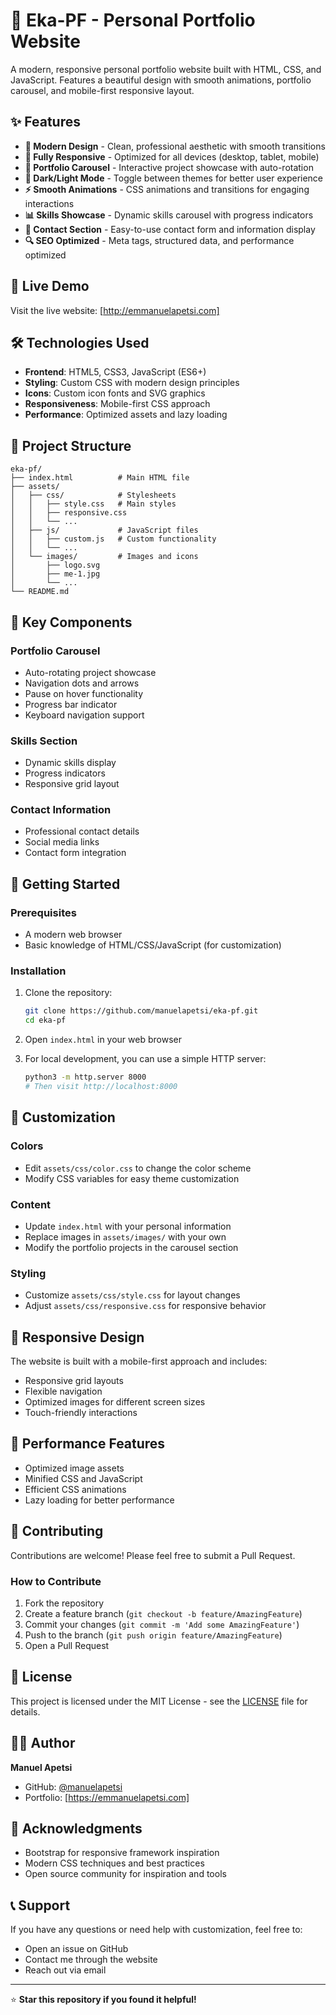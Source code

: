 # 🌟 Eka-PF - Personal Portfolio Website

A modern, responsive personal portfolio website built with HTML, CSS, and JavaScript. Features a beautiful design with smooth animations, portfolio carousel, and mobile-first responsive layout.

## ✨ Features

- **🎨 Modern Design** - Clean, professional aesthetic with smooth transitions
- **📱 Fully Responsive** - Optimized for all devices (desktop, tablet, mobile)
- **🔄 Portfolio Carousel** - Interactive project showcase with auto-rotation
- **🌙 Dark/Light Mode** - Toggle between themes for better user experience
- **⚡ Smooth Animations** - CSS animations and transitions for engaging interactions
- **📊 Skills Showcase** - Dynamic skills carousel with progress indicators
- **📧 Contact Section** - Easy-to-use contact form and information display
- **🔍 SEO Optimized** - Meta tags, structured data, and performance optimized

## 🚀 Live Demo

Visit the live website: [http://emmanuelapetsi.com]

## 🛠️ Technologies Used

- **Frontend**: HTML5, CSS3, JavaScript (ES6+)
- **Styling**: Custom CSS with modern design principles
- **Icons**: Custom icon fonts and SVG graphics
- **Responsiveness**: Mobile-first CSS approach
- **Performance**: Optimized assets and lazy loading

## 📁 Project Structure

```
eka-pf/
├── index.html          # Main HTML file
├── assets/
│   ├── css/            # Stylesheets
│   │   ├── style.css   # Main styles
│   │   ├── responsive.css
│   │   └── ...
│   ├── js/             # JavaScript files
│   │   ├── custom.js   # Custom functionality
│   │   └── ...
│   └── images/         # Images and icons
│       ├── logo.svg
│       ├── me-1.jpg
│       └── ...
└── README.md
```

## 🎯 Key Components

### Portfolio Carousel
- Auto-rotating project showcase
- Navigation dots and arrows
- Pause on hover functionality
- Progress bar indicator
- Keyboard navigation support

### Skills Section
- Dynamic skills display
- Progress indicators
- Responsive grid layout

### Contact Information
- Professional contact details
- Social media links
- Contact form integration

## 🚀 Getting Started

### Prerequisites
- A modern web browser
- Basic knowledge of HTML/CSS/JavaScript (for customization)

### Installation
1. Clone the repository:
   ```bash
   git clone https://github.com/manuelapetsi/eka-pf.git
   cd eka-pf
   ```

2. Open `index.html` in your web browser

3. For local development, you can use a simple HTTP server:
   ```bash
   python3 -m http.server 8000
   # Then visit http://localhost:8000
   ```

## 🎨 Customization

### Colors
- Edit `assets/css/color.css` to change the color scheme
- Modify CSS variables for easy theme customization

### Content
- Update `index.html` with your personal information
- Replace images in `assets/images/` with your own
- Modify the portfolio projects in the carousel section

### Styling
- Customize `assets/css/style.css` for layout changes
- Adjust `assets/css/responsive.css` for responsive behavior

## 📱 Responsive Design

The website is built with a mobile-first approach and includes:
- Responsive grid layouts
- Flexible navigation
- Optimized images for different screen sizes
- Touch-friendly interactions

## 🌟 Performance Features

- Optimized image assets
- Minified CSS and JavaScript
- Efficient CSS animations
- Lazy loading for better performance

## 🤝 Contributing

Contributions are welcome! Please feel free to submit a Pull Request.

### How to Contribute
1. Fork the repository
2. Create a feature branch (`git checkout -b feature/AmazingFeature`)
3. Commit your changes (`git commit -m 'Add some AmazingFeature'`)
4. Push to the branch (`git push origin feature/AmazingFeature`)
5. Open a Pull Request

## 📄 License

This project is licensed under the MIT License - see the [LICENSE](LICENSE) file for details.

## 👨‍💻 Author

**Manuel Apetsi**
- GitHub: [@manuelapetsi](https://github.com/manuelapetsi)
- Portfolio: [https://emmanuelapetsi.com]

## 🙏 Acknowledgments

- Bootstrap for responsive framework inspiration
- Modern CSS techniques and best practices
- Open source community for inspiration and tools

## 📞 Support

If you have any questions or need help with customization, feel free to:
- Open an issue on GitHub
- Contact me through the website
- Reach out via email

---

⭐ **Star this repository if you found it helpful!**
